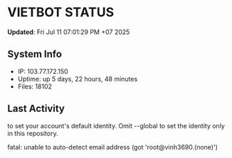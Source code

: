 # VIETBOT STATUS
**Updated**: Fri Jul 11 07:01:29 PM +07 2025

## System Info
- IP: 103.77.172.150
- Uptime: up 5 days, 22 hours, 48 minutes
- Files: 18102

## Last Activity

to set your account's default identity.
Omit --global to set the identity only in this repository.

fatal: unable to auto-detect email address (got 'root@vinh3690.(none)')
